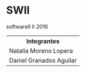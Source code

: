# SWII
softwareII II 2016
<table>
<tr><th>Integrantes</th></tr>
<tr>
  <td>Natalia Moreno Lopera</td>
</tr>
<tr>
  <td>Daniel Granados Aguilar</td>
</tr>
</table>
